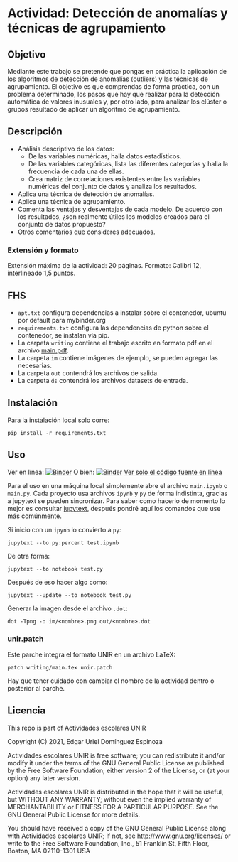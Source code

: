 # Actividad: Detección de anomalías y técnicas de agrupamiento

## Objetivo

Mediante este trabajo se pretende que pongas en práctica la aplicación de los algoritmos de detección de anomalías (outliers) y las técnicas de agrupamiento. El objetivo es que comprendas de forma práctica, con un problema determinado, los pasos que hay que realizar para la detección automática de valores inusuales y, por otro lado, para analizar los clúster o grupos resultado de aplicar un algoritmo de agrupamiento.

## Descripción

- Análisis descriptivo de los datos:
  + De las variables numéricas, halla datos estadísticos.
  + De las variables categóricas, lista las diferentes categorías y halla la frecuencia de cada una de ellas. 
  + Crea matriz de correlaciones existentes entre las variables numéricas del conjunto de datos y analiza los resultados. 
- Aplica una técnica de detección de anomalías. 
- Aplica una técnica de agrupamiento.
- Comenta las ventajas y desventajas de cada modelo. De acuerdo con los resultados, ¿son realmente útiles los modelos creados para el conjunto de datos propuesto?
- Otros comentarios que consideres adecuados.

### Extensión y formato 

Extensión máxima de la actividad: 20 páginas. Formato: Calibri 12, interlineado 1,5 puntos. 

## FHS

- `apt.txt` configura dependencias a instalar sobre el contenedor, ubuntu por default para mybinder.org
- `requirements.txt` configura las dependencias de python sobre el contenedor, se instalan vía pip.
- La carpeta `writing` contiene el trabajo escrito en formato pdf en el archivo [main.pdf](writing/main.pdf).
- La carpeta `im` contiene imágenes de ejemplo, se pueden agregar las necesarias.
- La carpeta `out` contendrá los archivos de salida.
- La carpeta `ds` contendrá los archivos datasets de entrada.

## Instalación

Para la instalación local solo corre:

    pip install -r requirements.txt

## Uso

Ver en línea: [![Binder](https://mybinder.org/badge_logo.svg)](https://mybinder.org/v2/gh/genomorro/unir.git/AA-A2)
O bien: [![Binder](https://mybinder.org/badge_logo.svg)](https://mybinder.org/v2/gl/genomorro/unir.git/AA-A2)
[Ver solo el código fuente en línea](https://gitlab.com/genomorro/unir/-/tree/AA-A2)

Para el uso en una máquina local simplemente abre el archivo `main.ipynb` o `main.py`. Cada proyecto usa archivos `ipynb` y `py` de forma indistinta, gracias a jupytext se pueden sincronizar. Para saber como hacerlo de momento lo mejor es consultar [jupytext](https://jupytext.readthedocs.io/en/latest/index.html "la documentación de jupytext"), después pondré aquí los comandos que use más comúnmente. 

Si inicio con un `ipynb` lo convierto a `py`:

    jupytext --to py:percent test.ipynb

De otra forma:

    jupytext --to notebook test.py
	
Después de eso hacer algo como:

    jupytext --update --to notebook test.py
    
Generar la imagen desde el archivo `.dot`:

    dot -Tpng -o im/<nombre>.png out/<nombre>.dot

### unir.patch

Este parche integra el formato UNIR en un archivo LaTeX:

    patch writing/main.tex unir.patch

Hay que tener cuidado con cambiar el nombre de la actividad dentro o posterior al parche.
## Licencia
This repo is part of Actividades escolares UNIR

Copyright (C) 2021, Edgar Uriel Domínguez Espinoza

Actividades escolares UNIR is free software; you can redistribute it and/or modify it under the terms of the GNU General Public License as published by the Free Software Foundation; either version 2 of the License, or (at your option) any later version.

Actividades escolares UNIR is distributed in the hope that it will be useful, but WITHOUT ANY WARRANTY; without even the implied warranty of MERCHANTABILITY or FITNESS FOR A PARTICULAR PURPOSE.  See the GNU General Public License for more details.

You should have received a copy of the GNU General Public License along with Actividades escolares UNIR; if not, see <http://www.gnu.org/licenses/> or write to the Free Software Foundation, Inc., 51 Franklin St, Fifth Floor, Boston, MA 02110-1301 USA

